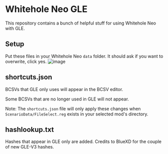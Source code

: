 # Whitehole Neo GLE
This repository contains a bunch of helpful stuff for using Whitehole Neo with GLE.
## Setup
Put these files in your Whitehole Neo `data` folder. It should ask if you want to overwrite, click yes.
![image](https://github.com/AwesomeTMC/Whitehole-Neo-GLE/assets/38051573/97b88ae0-cedb-4e1a-a209-f37ec5e078df)

## shortcuts.json 
BCSVs that GLE only uses will appear in the BCSV editor.

Some BCSVs that are no longer used in GLE will not appear.

Note: The `shortcuts.json` file will only apply these changes when `ScenarioData/FileSelect.reg` exists in your selected mod's directory.
## hashlookup.txt
Hashes that appear in GLE only are added.
Credits to BlueXD for the couple of new GLE-V3 hashes.
